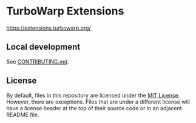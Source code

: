 # TurboWarp Extensions

https://extensions.turbowarp.org/

## Local development

See [CONTRIBUTING.md](CONTRIBUTING.md).

## License

By default, files in this repository are licensed under the [MIT License](licenses/MIT.txt). However, there are exceptions. Files that are under a different license will have a license header at the top of their source code or in an adjacent README file.
